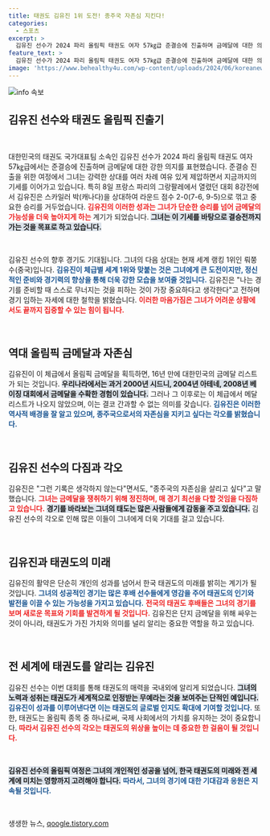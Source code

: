 ```yaml
---
title: 태권도 김유진 1위 도전! 종주국 자존심 지킨다!
categories:
  - 스포츠
excerpt: >
  김유진 선수가 2024 파리 올림픽 태권도 여자 57㎏급 준결승에 진출하며 금메달에 대한 의지를 불태우고 있습니다! 16년 만의 금메달 탄생을 꿈꾸는 그녀의 도전, 지금 확인하세요!
feature_text: >
  김유진 선수가 2024 파리 올림픽 태권도 여자 57㎏급 준결승에 진출하며 금메달에 대한 의지를 불태우고 있습니다! 16년 만의 금메달 탄생을 꿈꾸는 그녀의 도전, 지금 확인하세요!
image: 'https://www.behealthy4u.com/wp-content/uploads/2024/06/koreanews.jpg'
---
```


<p><img src="https://www.behealthy4u.com/wp-content/uploads/2024/06/koreanews.jpg" alt="info 속보" /></p>

<h2 data-ke-size="size26">김유진 선수와 태권도 올림픽 진출기</h2>

<p data-ke-size="size16">&nbsp;</p>

<p>대한민국의 태권도 국가대표팀 소속인 김유진 선수가 2024 파리 올림픽 태권도 여자 57㎏급에서는 준결승에 진출하며 금메달에 대한 강한 의지를 표현했습니다. 준결승 진출을 위한 여정에서 그녀는 강력한 상대를 여러 차례 여유 있게 제압하면서 지금까지의 기세를 이어가고 있습니다. 특히 8일 프랑스 파리의 그랑팔레에서 열렸던 대회 8강전에서 김유진은 스카일러 박(캐나다)을 상대하여 라운드 점수 2-0(7-6, 9-5)으로 꺾고 중요한 승리를 거두었습니다. <b><span style="color: #ee2323;">김유진의 이러한 성과는 그녀가 단순한 승리를 넘어 금메달의 가능성을 더욱 높아지게 하는</span></b> 계기가 되었습니다. <b><span style="background-color: #21538527;">그녀는 이 기세를 바탕으로 결승전까지 가는 것을 목표로 하고 있습니다.</span></b></p>

<p data-ke-size="size16">&nbsp;</p>

<p>김유진 선수의 향후 경기도 기대됩니다. 그녀의 다음 상대는 현재 세계 랭킹 1위인 뤄쭝수(중국)입니다. <b><span style="color: #1a5490;">김유진이 체급별 세계 1위와 맞붙는 것은 그녀에게 큰 도전이지만, 정신적인 준비와 경기력의 향상을 통해 더욱 강한 모습을 보여줄 것입니다.</span></b> 김유진은 "나는 경기를 준비할 때 스스로 무너지는 것을 피하는 것이 가장 중요하다고 생각한다"고 전하며 경기 임하는 자세에 대한 철학을 밝혔습니다. <b><span style="color: #ee2323;">이러한 마음가짐은 그녀가 어려운 상황에서도 끝까지 집중할 수 있는 힘이 됩니다.</span></b></p>

<p data-ke-size="size16">&nbsp;</p>

<h2 data-ke-size="size26">역대 올림픽 금메달과 자존심</h2>

<p>김유진이 이 체급에서 올림픽 금메달을 획득하면, 16년 만에 대한민국의 금메달 리스트가 되는 것입니다. <b><span style="background-color: #21538527;">우리나라에서는 과거 2000년 시드니, 2004년 아테네, 2008년 베이징 대회에서 금메달을 수확한 경험이 있습니다.</span></b> 그러나 그 이후로는 이 체급에서 메달리스트가 나오지 않았으며, 이는 결코 간과할 수 없는 의미를 갖습니다. <b><span style="color: #1a5490;">김유진은 이러한 역사적 배경을 잘 알고 있으며, 종주국으로서의 자존심을 지키고 싶다는 각오를 밝혔습니다.</span></b></p>

<p data-ke-size="size16">&nbsp;</p>

<h2 data-ke-size="size26">김유진 선수의 다짐과 각오</h2>

<p>김유진은 "그런 기록은 생각하지 않는다"면서도, "종주국의 자존심을 살리고 싶다"고 말했습니다. <b><span style="color: #ee2323;">그녀는 금메달을 쟁취하기 위해 정진하며, 매 경기 최선을 다할 것임을 다짐하고 있습니다.</span></b> <b><span style="background-color: #21538527;">경기를 바라보는 그녀의 태도는 많은 사람들에게 감동을 주고 있습니다.</span></b> 김유진 선수의 각오로 인해 많은 이들이 그녀에게 더욱 기대를 걸고 있습니다.</p>

<p data-ke-size="size16">&nbsp;</p>

<h2 data-ke-size="size26">김유진과 태권도의 미래</h2>

<p>김유진의 활약은 단순히 개인의 성과를 넘어서 한국 태권도의 미래를 밝히는 계기가 될 것입니다. <b><span style="color: #1a5490;">그녀의 성공적인 경기는 많은 후배 선수들에게 영감을 주어 태권도의 인기와 발전을 이끌 수 있는 가능성을 가지고 있습니다.</span></b> <b><span style="color: #ee2323;">전국의 태권도 후배들은 그녀의 경기를 보며 새로운 목표와 기회를 발견하게 될 것입니다.</span></b> 김유진은 단지 금메달을 위해 싸우는 것이 아니라, 태권도가 가진 가치와 의미를 널리 알리는 중요한 역할을 하고 있습니다.</p>

<p data-ke-size="size16">&nbsp;</p>

<h2 data-ke-size="size26">전 세계에 태권도를 알리는 김유진</h2>

<p>김유진 선수는 이번 대회를 통해 태권도의 매력을 국내외에 알리게 되었습니다. <b><span style="background-color: #21538527;">그녀의 노력과 성취는 태권도가 세계적으로 인정받는 무예라는 것을 보여주는 단적인 예입니다.</span></b> <b><span style="color: #1a5490;">김유진이 성과를 이루어낸다면 이는 태권도의 글로벌 인지도 확대에 기여할 것입니다.</span></b> 또한, 태권도는 올림픽 종목 중 하나로써, 국제 사회에서의 가치를 유지하는 것이 중요합니다. <b><span style="color: #ee2323;">따라서 김유진 선수의 각오는 태권도의 위상을 높이는 데 중요한 한 걸음이 될 것입니다.</span></b></p>

<p data-ke-size="size16">&nbsp;</p>

<p><b><span style="background-color: #21538527;">김유진 선수의 올림픽 여정은 그녀의 개인적인 성공을 넘어, 한국 태권도의 미래와 전 세계에 미치는 영향까지 고려해야 합니다.</span></b> <b><span style="color: #1a5490;">따라서, 그녀의 경기에 대한 기대감과 응원은 지속될 것입니다.</span></b> <p data-ke-size="size16">&nbsp;</p></p>
생생한 뉴스, <a href="https://qoogle.tistory.com" rel="dofollow">qoogle.tistory.com</a>


